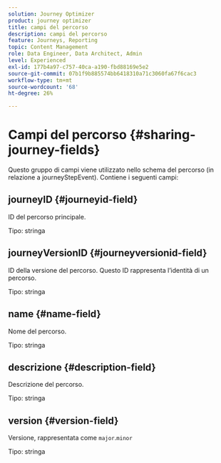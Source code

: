 ```yaml
---
solution: Journey Optimizer
product: journey optimizer
title: campi del percorso
description: campi del percorso
feature: Journeys, Reporting
topic: Content Management
role: Data Engineer, Data Architect, Admin
level: Experienced
exl-id: 177b4a97-c757-40ca-a190-fbd88169e5e2
source-git-commit: 07b1f9b885574bb6418310a71c3060fa67f6cac3
workflow-type: tm+mt
source-wordcount: '68'
ht-degree: 26%

---
```


# Campi del percorso {#sharing-journey-fields}

Questo gruppo di campi viene utilizzato nello schema del percorso (in relazione a journeyStepEvent). Contiene i seguenti campi:

## journeyID {#journeyid-field}

ID del percorso principale.

Tipo: stringa

## journeyVersionID {#journeyversionid-field}

ID della versione del percorso. Questo ID rappresenta l’identità di un percorso.

Tipo: stringa

## name {#name-field}

Nome del percorso.

Tipo: stringa

## descrizione {#description-field}

Descrizione del percorso.

Tipo: stringa

## version {#version-field}

Versione, rappresentata come `major`.`minor`

Tipo: stringa
